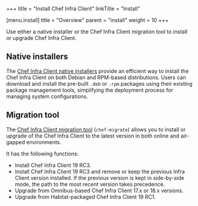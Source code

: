 +++
title = "Install Chef Infra Client"
linkTitle = "Install"

[menu.install]
title = "Overview"
parent = "install"
weight = 10
+++

Use either a native installer or the Chef Infra Client migration tool to install or upgrade Chef Infra Client.

## Native installers

The [Chef Infra Client native installers](installer) provide an efficient way to install the Chef Infra Client on both Debian and RPM-based distributions.
Users can download and install the pre-built `.deb` or `.rpm` packages using their existing package management tools, simplifying the deployment process for managing system configurations.

## Migration tool

The [Chef Infra Client migration tool](migration_tool) (`chef-migrate`) allows you to install or upgrade of the Chef Infra Client to the latest version in both online and air-gapped environments.

It has the following functions:

- Install Chef Infra Client 19 RC3.
- Install Chef Infra Client 19 RC3 and remove or keep the previous Infra Client version installed. If the previous version is kept in side-by-side mode, the path to the most recent version takes precedence.
- Upgrade from Omnibus-based Chef Infra Client 17.x or 18.x versions.
- Upgrade from Habitat-packaged Chef Infra Client 19 RC1.
